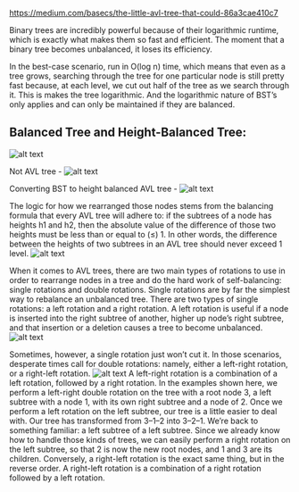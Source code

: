 https://medium.com/basecs/the-little-avl-tree-that-could-86a3cae410c7

Binary trees are incredibly powerful because of their logarithmic runtime, which is exactly what makes them so fast and efficient.
The moment that a binary tree becomes unbalanced, it loses its efficiency.

In the best-case scenario, run in O(log n) time, which means that even as a tree grows, searching through the tree for one particular node is still pretty fast because, at each level, we cut out half of the tree as we search through it. This is makes the tree logarithmic. And the logarithmic nature of BST’s only applies and can only be maintained if they are balanced.

## Balanced Tree and Height-Balanced Tree:

![alt text](image.png)

Not AVL tree -
![alt text](image-1.png)

Converting BST to height balanced AVL tree -
![alt text](image-2.png)

The logic for how we rearranged those nodes stems from the balancing formula that every AVL tree will adhere to: if the subtrees of a node has heights h1 and h2, then the absolute value of the difference of those two heights must be less than or equal to (≤) 1. In other words, the difference between the heights of two subtrees in an AVL tree should never exceed 1 level.
![alt text](image-3.png)

When it comes to AVL trees, there are two main types of rotations to use in order to rearrange nodes in a tree and do the hard work of self-balancing: single rotations and double rotations.
Single rotations are by far the simplest way to rebalance an unbalanced tree. There are two types of single rotations: a left rotation and a right rotation. A left rotation is useful if a node is inserted into the right subtree of another, higher up node’s right subtree, and that insertion or a deletion causes a tree to become unbalanced.
![alt text](image-4.png)

Sometimes, however, a single rotation just won’t cut it. In those scenarios, desperate times call for double rotations: namely, either a left-right rotation, or a right-left rotation.
![alt text](image-5.png)
A left-right rotation is a combination of a left rotation, followed by a right rotation. In the examples shown here, we perform a left-right double rotation on the tree with a root node 3, a left subtree with a node 1, with its own right subtree and a node of 2. Once we perform a left rotation on the left subtree, our tree is a little easier to deal with. Our tree has transformed from 3–1–2 into 3–2–1. We’re back to something familiar: a left subtree of a left subtree. Since we already know how to handle those kinds of trees, we can easily perform a right rotation on the left subtree, so that 2 is now the new root nodes, and 1 and 3 are its children.
Conversely, a right-left rotation is the exact same thing, but in the reverse order. A right-left rotation is a combination of a right rotation followed by a left rotation.
